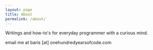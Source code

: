 ```yaml
---
layout: page
title: About
permalink: /about/
---
```

Writings and how-to's for everyday programmer with a curious mind.

email me at
baris [at] onehundredyearsofcode.com
